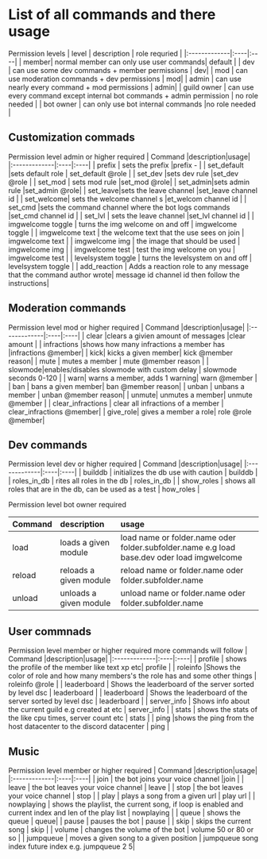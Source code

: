 # List of all commands and there usage

Permission levels
|  level  | description | role requried |
|:-------------|:----|:----|
| member| normal member can only use user commands| default |
| dev | can use some dev commands + member permissions | dev|
| mod | can use moderation commands + dev permissions | mod|
| admin | can use nearly every command + mod permissions | admin|
| guild owner | can use every command except internal bot commands + admin permission | no role needed |
| bot owner | can only use bot internal commands |no role needed |

## Customization commads
Permission level admin or higher required 
|      Command  |description|usage|
|:-------------|:----|:----|
| prefix   | sets the prefix |prefix - |
| set_default |sets default role | set_default @role |
| set_dev |sets dev rule  |set_dev @role |
| set_mod | sets mod rule  |set_mod @role|
| set_admin|sets admin rule  |set_admin @role|
| set_leave|sets the leave channel  |set_leave channel id |
| set_welcome| sets the welcome channel s |et_welcom channel id |
| set_cmd  |sets the command channel where the bot logs commands  |set_cmd channel id |
| set_lvl | sets the leave channel  |set_lvl channel id |
| imgwelcome toggle | turns the img welcome on and off | imgwelcome toggle |
| imgwelcome text | the welcome text that the use sees on join | imgwelcome text  |
| imgwelcome img | the image that should be used | imgwelcome img |
| imgwelcome test | test the img welcome on you | imgwelcome test  |
| levelsystem toggle | turns the  levelsystem on and off | levelsystem toggle |
| add_reaction | Adds a reaction role to any message that the command author wrote| message id channel id then follow the instructions|

## Moderation commands
Permission level mod or higher required 
|      Command   |description|usage|
|:-------------|:----|:----|
| clear |clears a givien amount of messages |clear amount |
| infractions |shows how many infractions a member has |infractions @member|
| kick| kicks a given member| kick @member reason|
| mute | mutes a member | mute @member reason |
| slowmode|enables/disables slowmode with custom delay | slowmode seconds 0-120 |
| warn| warns a member, adds 1 warning| warn @member |
| ban | bans a given member| ban @member reason|
| unban | unbans a member | unban @member reason|
| unmute|  unmutes a member| unmute @member |
| clear_infractions | clear all infractions of a member | clear_infractions @member|
| give_role| gives a member a role| role  @role @member|

## Dev commands
Permission level dev or higher required 
|      Command   |description|usage|
|:-------------|:----|:----|
| builddb | initializes the db use with caution | builddb |
| roles_in_db | rites all roles in the db | roles_in_db |
| show_roles | shows all roles that are in the db, can be used as a test | how_roles |

Permission level bot owner required 

|      Command   |description|usage|
|:-------------|:----|:----|
| load | loads a given module | load name or folder.name oder folder.subfolder.name e.g load base.dev oder load imgwelcome | 
| reload | reloads a given module| reload  name or folder.name oder folder.subfolder.name |
|unload | unloads a given module | unload name or folder.name oder folder.subfolder.name |

## User commnads
Permission level member or higher required
more commands will follow
|      Command   |description|usage|
|:-------------|:----|:----|
| profile | shows the profile of the member like text xp etc| profile |
| roleinfo |Shows the color of role and how many members's the role has and some other things | roleinfo @role |
| leaderboard | Shows the leaderboard of the server sorted by level dsc | leaderboard |
| leaderboard | Shows the leaderboard of the server sorted by level dsc | leaderboard |
| server_info | Shows info about the current guild e.g created at etc | server_info |
| stats | shows the stats of the like cpu times, server count etc | stats |
| ping |shows the ping from the host datacenter to the discord datacenter | ping |

## Music
Permission level member or higher required
|      Command   |description|usage|
|:-------------|:----|:----|
| join | the bot joins your voice channel |join |
| leave | the bot leaves your voice channel | leave |
| stop | the bot leaves your voice channel | stop |
| play | plays a song from a given url | play url |
| nowplaying | shows the playlist, the current song, if loop is enabled and current index and len of the play list | nowplaying |
| queue | shows the queue | queue| 
| pause | pauses the bot  | pause |
| skip | skips the current song | skip |
| volume | changes the volume of the bot | volume 50 or 80 or so |
| jumpqueue | moves a given song to a given position | jumpqueue song index future index e.g. jumpqueue 2 5|

